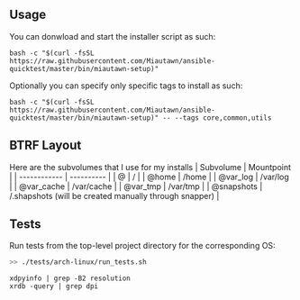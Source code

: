 ## Usage
You can donwload and start the installer script as such:
```
bash -c "$(curl -fsSL https://raw.githubusercontent.com/Miautawn/ansible-quicktest/master/bin/miautawn-setup)"
```

Optionally you can specify only specific tags to install as such:
```
bash -c "$(curl -fsSL https://raw.githubusercontent.com/Miautawn/ansible-quicktest/master/bin/miautawn-setup)" -- --tags core,common,utils
```

## BTRF Layout
Here are the subvolumes that I use for my installs
| Subvolume    | Mountpoint |
| ------------ | ---------- |
| @            | /          |
| @home        | /home      |
| @var_log     | /var/log   |
| @var_cache   | /var/cache |
| @var_tmp     | /var/tmp   |
| @snapshots   | /.shapshots (will be created manually through snapper)  |



## Tests
Run tests from the top-level project directory for the corresponding OS:
```bash
>> ./tests/arch-linux/run_tests.sh
```


```
xdpyinfo | grep -B2 resolution
xrdb -query | grep dpi
``` 